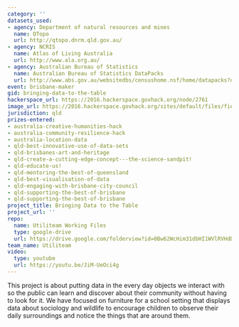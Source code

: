 ```yaml
---
category: ''
datasets_used:
- agency: Department of natural resources and mines
  name: QTopo
  url: http://qtopo.dnrm.qld.gov.au/
- agency: NCRIS
  name: Atlas of Living Australia
  url: http://www.ala.org.au/
- agency: Australian Bureau of Statistics
  name: Australian Bureau of Statistics DataPacks
  url: http://www.abs.gov.au/websitedbs/censushome.nsf/home/datapacks?opendocument&navpos=250
event: brisbane-maker
gid: bringing-data-to-the-table
hackerspace_url: https://2016.hackerspace.govhack.org/node/2761
image_url: https://2016.hackerspace.govhack.org/sites/default/files/field/image/Bringing%20Data%20to%20the%20Table.jpg
jurisdiction: qld
prizes-entered:
- australia-creative-humanities-hack
- australia-community-resilience-hack
- australia-location-data
- qld-best-innovative-use-of-data-sets
- qld-brisbanes-art-and-heritage
- qld-create-a-cutting-edge-concept---the-science-sandpit!
- qld-educate-us!
- qld-mentoring-the-best-of-queensland
- qld-best-visualisation-of-data
- qld-engaging-with-brisbane-city-council
- qld-supporting-the-best-of-brisbane
- qld-supporting-the-best-of-brisbane
project_title: Bringing Data to the Table
project_url: ''
repo:
  name: Utiliteam Working Files
  type: google-drive
  url: https://drive.google.com/folderview?id=0Bw62WcHim31dbHI1WVlRVHdDbjQ&usp=sharing
team_name: Utiliteam
video:
  type: youtube
  url: https://youtu.be/JiM-UeOci4g
---
```


This project is about putting data in the every day objects we interact with so the public can learn and discover about their community without having to look for it. We have focused on furniture for a school setting that displays data about sociology and wildlife to encourage children to observe their daily surroundings and notice the things that are around them.